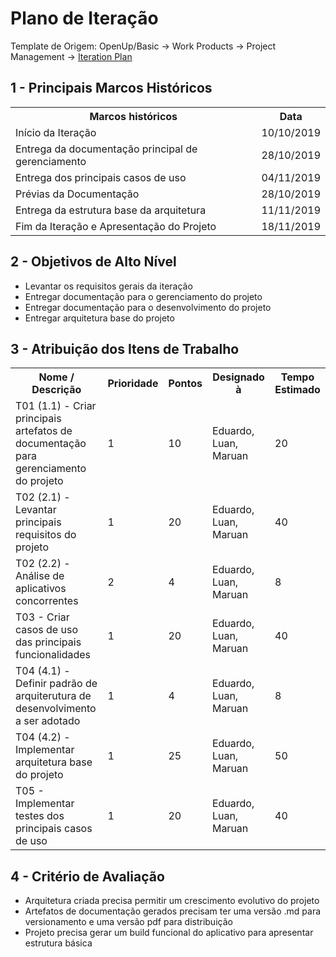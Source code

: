 # Plano de Iteração

Template de Origem: OpenUp/Basic -> Work Products -> Project Management -> [Iteration Plan](http://ndpsoftware.com/OpenUpBasic/openup_basic/guidances/templates/resources/iteration_plan.dot)

## 1 - Principais Marcos Históricos

<table>
    <tr>
        <th>Marcos históricos</th>
        <th>Data</th>
    </tr>
    <tr>
        <td>Início da Iteração</td>
        <td>10/10/2019</td>
    </tr>
    <tr>
        <td>Entrega da documentação principal de gerenciamento</td>
        <td>28/10/2019</td>
    </tr>
    <tr>
        <td>Entrega dos principais casos de uso</td>
        <td>04/11/2019</td>
    </tr>
    <tr>
        <td>Prévias da Documentação</td>
        <td>28/10/2019</td>
    </tr>
    <tr>
        <td>Entrega da estrutura base da arquitetura</td>
        <td>11/11/2019</td>
    </tr>
    <tr>
        <td>Fim da Iteração e Apresentação do Projeto</td>
        <td>18/11/2019</td>
    </tr>
</table>

## 2 - Objetivos de Alto Nível

* Levantar os requisitos gerais da iteração
* Entregar documentação para o gerenciamento do projeto
* Entregar documentação para o desenvolvimento do projeto
* Entregar arquitetura base do projeto

## 3 - Atribuição dos Itens de Trabalho

<table>
    <tr>
        <th>Nome / Descrição</th>
        <th>Prioridade</th>
        <th>Pontos</th>
        <th>Designado à</th>
        <th>Tempo Estimado</th>
    </tr>
    <tr>
        <td>T01 (1.1) - Criar principais artefatos de documentação para gerenciamento do projeto</td>
        <td>1</td>
        <td>10</td>
        <td>Eduardo, Luan, Maruan</td>
        <td>20</td>
    </tr>
    <tr>
        <td>T02 (2.1) - Levantar principais requisitos do projeto</td>
        <td>1</td>
        <td>20</td>
        <td>Eduardo, Luan, Maruan</td>
        <td>40</td>
    </tr>
    <tr>
        <td>T02 (2.2) - Análise de aplicativos concorrentes</td>
        <td>2</td>
        <td>4</td>
        <td>Eduardo, Luan, Maruan</td>
        <td>8</td>
    </tr>   
    <tr>
        <td>T03 - Criar casos de uso das principais funcionalidades</td>
        <td>1</td>
        <td>20</td>
        <td>Eduardo, Luan, Maruan</td>
        <td>40</td>
    </tr>
    <tr>
        <td>T04 (4.1) - Definir padrão de arquiterutura de desenvolvimento a ser adotado</td>
        <td>1</td>
        <td>4</td>
        <td>Eduardo, Luan, Maruan</td>
        <td>8</td>
    </tr>
    <tr>
        <td>T04 (4.2) - Implementar arquitetura base do projeto</td>
        <td>1</td>
        <td>25</td>
        <td>Eduardo, Luan, Maruan</td>
        <td>50</td>
    </tr>
    <tr>
        <td>T05 - Implementar testes dos principais casos de uso</td>
        <td>1</td>
        <td>20</td>
        <td>Eduardo, Luan, Maruan</td>
        <td>40</td>
    </tr>
</table>

## 4 - Critério de Avaliação
* Arquitetura criada precisa permitir um crescimento evolutivo do projeto
* Artefatos de documentação gerados precisam ter uma versão .md para versionamento e uma versão pdf para distribuição
* Projeto precisa gerar um build funcional do aplicativo para apresentar estrutura básica